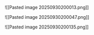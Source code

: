 
![[Pasted image 20250930200013.png]]


![[Pasted image 20250930200047.png]]


![[Pasted image 20250930200135.png]]


